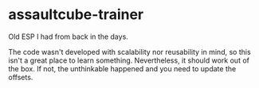 # assaultcube-trainer
Old ESP I had from back in the days.

The code wasn't developed with scalability nor reusability in mind, so this isn't a great place to learn something.
Nevertheless, it should work out of the box. If not, the unthinkable happened and you need to update the offsets.
